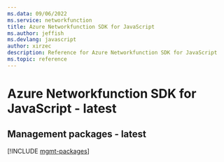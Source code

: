 ```yaml
---
ms.data: 09/06/2022
ms.service: networkfunction
title: Azure Networkfunction SDK for JavaScript
ms.author: jeffish
ms.devlang: javascript
author: xirzec
description: Reference for Azure Networkfunction SDK for JavaScript
ms.topic: reference
---
```

# Azure Networkfunction SDK for JavaScript - latest

## Management packages - latest
[!INCLUDE [mgmt-packages](networkfunction-mgmt-index.md)]